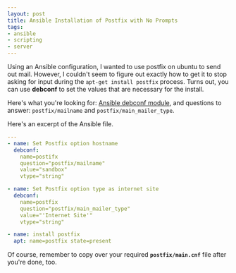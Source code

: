 ```yaml
---
layout: post
title: Ansible Installation of Postfix with No Prompts
tags:
- ansible
- scripting
- server
---
```

Using an Ansible configuration, I wanted to use postfix on ubuntu to send out mail.  However, I couldn't seem to figure out exactly how to get it to stop asking for input during the `apt-get install postfix` process.  Turns out, you can use **debconf** to set the values that are necessary for the install.  

Here's what you're looking for:
[Ansible debconf module](http://docs.ansible.com/debconf_module.html), and questions to answer: `postfix/mailname` and `postfix/main_mailer_type`.

Here's an excerpt of the Ansible file.
    
```yaml
---
- name: Set Postfix option hostname
  debconf: 
    name=postifx 
    question="postfix/mailname" 
    value="sandbox" 
    vtype="string"

- name: Set Postfix option type as internet site
  debconf: 
    name=postfix 
    question="postfix/main_mailer_type" 
    value="'Internet Site'" 
    vtype="string"

- name: install postfix
  apt: name=postfix state=present
```

Of course, remember to copy over your required **`postfix/main.cnf`** file after you're done, too.
